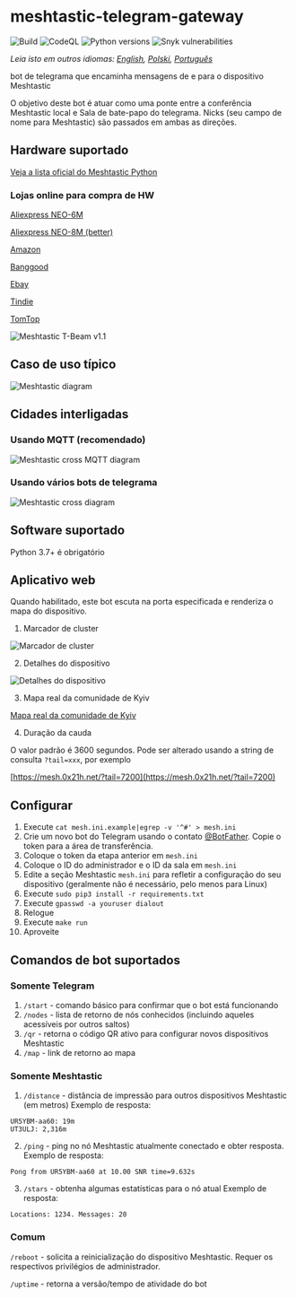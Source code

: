 # meshtastic-telegram-gateway
![Build](https://github.com/tb0hdan/meshtastic-telegram-gateway/actions/workflows/build.yml/badge.svg)
![CodeQL](https://github.com/tb0hdan/meshtastic-telegram-gateway/actions/workflows/codeql-analysis.yml/badge.svg)
![Python versions](https://shields.io/badge/python-3.7%20|%203.8%20|%203.9%20|%203.10%20|%203.11-green)
![Snyk vulnerabilities](https://img.shields.io/snyk/vulnerabilities/github/tb0hdan/meshtastic-telegram-gateway)

*Leia isto em outros idiomas: [English](README.md), [Polski](README.pl.md), [Português](README.pt.md)*

bot de telegrama que encaminha mensagens de e para o dispositivo Meshtastic

O objetivo deste bot é atuar como uma ponte entre a conferência Meshtastic local e
Sala de bate-papo do telegrama. Nicks (seu campo de nome para Meshtastic) são passados em ambas as direções.

## Hardware suportado

[Veja a lista oficial do Meshtastic Python](https://github.com/meshtastic/python/blob/master/meshtastic/supported_device.py)

### Lojas online para compra de HW

[Aliexpress NEO-6M](https://www.aliexpress.com/item/4001178678568.html)

[Aliexpress NEO-8M (better)](https://www.aliexpress.com/item/4001287221970.html)

[Amazon](https://www.amazon.com/TTGO-Meshtastic-T-Beam-Bluetooth-Battery/dp/B08GLDQDW1)

[Banggood](https://www.banggood.com/LILYGO-TTGO-Meshtastic-T-Beam-V1_1-ESP32-433-or-915-or-923Mhz-WiFi-Bluetooth-ESP32-GPS-NEO-6M-SMA-18650-Battery-Holder-With-OLED-p-1727472.html)

[Ebay](https://www.ebay.com/itm/353398290066)

[Tindie](https://www.tindie.com/products/lilygo/lilygo-ttgo-t-beam-v11-esp32/)

[TomTop](https://www.tomtop.com/p-e13012-4.html)

![Meshtastic T-Beam v1.1](https://raw.githubusercontent.com/tb0hdan/meshtastic-telegram-gateway/master/doc/img/tbeam_11.jpeg)


## Caso de uso típico

![Meshtastic diagram](https://raw.githubusercontent.com/tb0hdan/meshtastic-telegram-gateway/master/doc/MeshtasticBot.drawio.png)

## Cidades interligadas

### Usando MQTT (recomendado)

![Meshtastic cross MQTT diagram](https://raw.githubusercontent.com/tb0hdan/meshtastic-telegram-gateway/master/doc/MeshtasticBot-cross-mqtt.drawio.png)

### Usando vários bots de telegrama

![Meshtastic cross diagram](https://raw.githubusercontent.com/tb0hdan/meshtastic-telegram-gateway/master/doc/MeshtasticBot-cross.drawio.png)



## Software suportado

Python 3.7+ é obrigatório

## Aplicativo web

Quando habilitado, este bot escuta na porta especificada e renderiza o mapa do dispositivo.

1. Marcador de cluster

![Marcador de cluster](https://raw.githubusercontent.com/tb0hdan/meshtastic-telegram-gateway/master/doc/img/gmaps.png)

2. Detalhes do dispositivo

![Detalhes do dispositivo](https://raw.githubusercontent.com/tb0hdan/meshtastic-telegram-gateway/master/doc/img/gmaps_details.png)

3. Mapa real da comunidade de Kyiv

[Mapa real da comunidade de Kyiv](https://mesh.0x21h.net)

4. Duração da cauda

O valor padrão é 3600 segundos. Pode ser alterado usando a string de consulta `?tail=xxx`, por exemplo

[https://mesh.0x21h.net/?tail=7200](https://mesh.0x21h.net/?tail=7200)


## Configurar

1. Execute `cat mesh.ini.example|egrep -v '^#' > mesh.ini`
2. Crie um novo bot do Telegram usando o contato [@BotFather](https://t.me/BotFather). Copie o token para a 
área de transferência.
3. Coloque o token da etapa anterior em `mesh.ini`
4. Coloque o ID do administrador e o ID da sala em `mesh.ini`
5. Edite a seção Meshtastic `mesh.ini` para refletir a configuração do seu dispositivo (geralmente não é 
necessário, pelo menos para Linux)
6. Execute `sudo pip3 install -r requirements.txt`
7. Execute `gpasswd -a youruser dialout`
8. Relogue
9. Execute `make run`
10. Aproveite

## Comandos de bot suportados

### Somente Telegram

1. `/start` - comando básico para confirmar que o bot está funcionando
2. `/nodes` - lista de retorno de nós conhecidos (incluindo aqueles acessíveis por outros saltos)
3. `/qr` - retorna o código QR ativo para configurar novos dispositivos Meshtastic
4. `/map` - link de retorno ao mapa

### Somente Meshtastic

1. `/distance` - distância de impressão para outros dispositivos Meshtastic (em metros)
Exemplo de resposta:

```
UR5YBM-aa60: 19m
UT3ULJ: 2,316m
```

2. `/ping` - ping no nó Meshtastic atualmente conectado e obter resposta.
Exemplo de resposta:

```
Pong from UR5YBM-aa60 at 10.00 SNR time=9.632s
```

3. `/stars` - obtenha algumas estatísticas para o nó atual
Exemplo de resposta:

```
Locations: 1234. Messages: 20
```

### Comum

`/reboot` - solicita a reinicialização do dispositivo Meshtastic. Requer os respectivos privilégios de 
administrador.

`/uptime` - retorna a versão/tempo de atividade do bot
